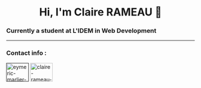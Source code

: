 <body>
	<h1 align="center">Hi, I'm Claire RAMEAU 👋</h1>
	<h3 align="left">Currently a student at L'IDEM  in Web Development</h3>
	<hr>
	<h3 align="left">Contact info :</h3>
	<p align="left">
    <a href="" target="blank"
      ><img
        align="center"
        src="https://skillicons.dev/icons?i=linkedin"
        alt="eymeric-marlier-8a2b1213a"
        height="50"
        width="60"
    /></a>
    <a href="mailto:rameau.claire.cr@gmail.com" target="blank"
      ><img
        align="center"
        src="https://skillicons.dev/icons?i=gmail"
        alt="claire-rameau-email"
        height="50"
        width="60"
    /></a>
  </p>
</body>
